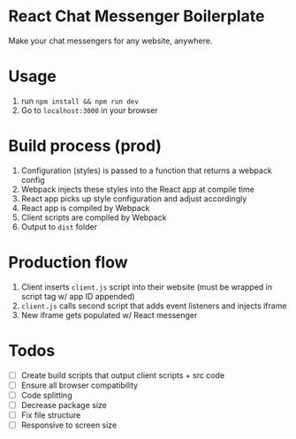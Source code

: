 # React Chat Messenger Boilerplate

Make your chat messengers for any website, anywhere.

# Usage

1. run `npm install && npm run dev`
2. Go to `localhost:3000` in your browser

# Build process (prod)

1. Configuration (styles) is passed to a function that returns a webpack config
2. Webpack injects these styles into the React app at compile time
3. React app picks up style configuration and adjust accordingly
4. React app is compiled by Webpack
5. Client scripts are compiled by Webpack
6. Output to `dist` folder

# Production flow

1. Client inserts `client.js` script into their website (must be wrapped in script tag w/ app ID appended)
2. `client.js` calls second script that adds event listeners and injects iframe
3. New iframe gets populated w/ React messenger


# Todos

* [ ] Create build scripts that output client scripts + src code
* [ ] Ensure all browser compatibility
* [ ] Code splitting
* [ ] Decrease package size
* [ ] Fix file structure
* [ ] Responsive to screen size